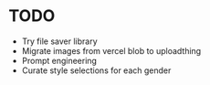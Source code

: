 # TODO

- Try file saver library
- Migrate images from vercel blob to uploadthing
- Prompt engineering
- Curate style selections for each gender
